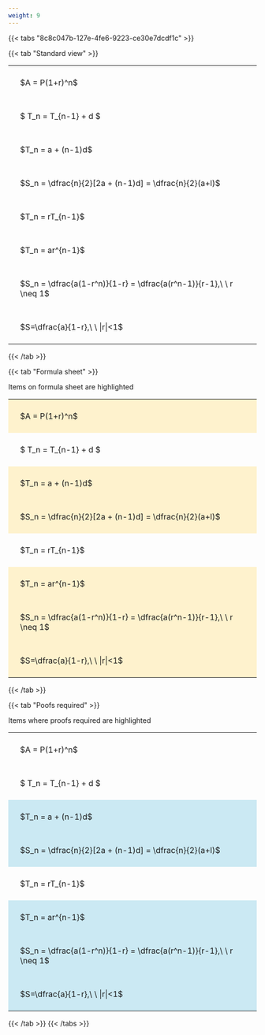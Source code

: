 ```yaml
---
weight: 9
---
```


{{< tabs "8c8c047b-127e-4fe6-9223-ce30e7dcdf1c" >}}

{{< tab "Standard view" >}}

<style type="text/css">
#T_b71d2 th.col_heading {
  text-align: left;
  font-size: 1em;
}
#T_b71d2 td {
  text-align: left;
  font-size: 1em;
  padding: 1.5em;
}
</style>
<table id="T_b71d2">
  <thead>
  </thead>
  <tbody>
    <tr>
      <td id="T_b71d2_row0_col0" class="data row0 col0" >$A = P(1+r)^n$</td>
    </tr>
    <tr>
      <td id="T_b71d2_row1_col0" class="data row1 col0" >$ T_n = T_{n-1} + d $</td>
    </tr>
    <tr>
      <td id="T_b71d2_row2_col0" class="data row2 col0" >$T_n = a + (n-1)d$</td>
    </tr>
    <tr>
      <td id="T_b71d2_row3_col0" class="data row3 col0" >$S_n = \dfrac{n}{2}[2a + (n-1)d] = \dfrac{n}{2}(a+l)$</td>
    </tr>
    <tr>
      <td id="T_b71d2_row4_col0" class="data row4 col0" >$T_n = rT_{n-1}$</td>
    </tr>
    <tr>
      <td id="T_b71d2_row5_col0" class="data row5 col0" >$T_n = ar^{n-1}$</td>
    </tr>
    <tr>
      <td id="T_b71d2_row6_col0" class="data row6 col0" >$S_n = \dfrac{a(1-r^n)}{1-r} = \dfrac{a(r^n-1)}{r-1},\ \  r \neq 1$</td>
    </tr>
    <tr>
      <td id="T_b71d2_row7_col0" class="data row7 col0" >$S=\dfrac{a}{1-r},\ \ |r|<1$</td>
    </tr>
  </tbody>
</table>
{{< /tab >}}

{{< tab "Formula sheet" >}}

Items on formula sheet are highlighted 
<br>
<style type="text/css">
#T_5977e th.col_heading {
  text-align: left;
  font-size: 1em;
}
#T_5977e td {
  text-align: left;
  font-size: 1em;
  padding: 1.5em;
}
#T_5977e_row0_col0, #T_5977e_row2_col0, #T_5977e_row3_col0, #T_5977e_row5_col0, #T_5977e_row6_col0, #T_5977e_row7_col0 {
  background-color: rgba(255,194,10, 0.2);
}
#T_5977e_row1_col0, #T_5977e_row4_col0 {
  background-color: rgba(0,0,0,0);
}
</style>
<table id="T_5977e">
  <thead>
  </thead>
  <tbody>
    <tr>
      <td id="T_5977e_row0_col0" class="data row0 col0" >$A = P(1+r)^n$</td>
    </tr>
    <tr>
      <td id="T_5977e_row1_col0" class="data row1 col0" >$ T_n = T_{n-1} + d $</td>
    </tr>
    <tr>
      <td id="T_5977e_row2_col0" class="data row2 col0" >$T_n = a + (n-1)d$</td>
    </tr>
    <tr>
      <td id="T_5977e_row3_col0" class="data row3 col0" >$S_n = \dfrac{n}{2}[2a + (n-1)d] = \dfrac{n}{2}(a+l)$</td>
    </tr>
    <tr>
      <td id="T_5977e_row4_col0" class="data row4 col0" >$T_n = rT_{n-1}$</td>
    </tr>
    <tr>
      <td id="T_5977e_row5_col0" class="data row5 col0" >$T_n = ar^{n-1}$</td>
    </tr>
    <tr>
      <td id="T_5977e_row6_col0" class="data row6 col0" >$S_n = \dfrac{a(1-r^n)}{1-r} = \dfrac{a(r^n-1)}{r-1},\ \  r \neq 1$</td>
    </tr>
    <tr>
      <td id="T_5977e_row7_col0" class="data row7 col0" >$S=\dfrac{a}{1-r},\ \ |r|<1$</td>
    </tr>
  </tbody>
</table>
{{< /tab >}}

{{< tab "Poofs required" >}}

Items where proofs required are highlighted 
<br>
<style type="text/css">
#T_6a2a6 th.col_heading {
  text-align: left;
  font-size: 1em;
}
#T_6a2a6 td {
  text-align: left;
  font-size: 1em;
  padding: 1.5em;
}
#T_6a2a6_row0_col0, #T_6a2a6_row1_col0, #T_6a2a6_row4_col0 {
  background-color: rgba(0,0,0,0);
}
#T_6a2a6_row2_col0, #T_6a2a6_row3_col0, #T_6a2a6_row5_col0, #T_6a2a6_row6_col0, #T_6a2a6_row7_col0 {
  background-color: rgba(0,150,200, 0.2);
}
</style>
<table id="T_6a2a6">
  <thead>
  </thead>
  <tbody>
    <tr>
      <td id="T_6a2a6_row0_col0" class="data row0 col0" >$A = P(1+r)^n$</td>
    </tr>
    <tr>
      <td id="T_6a2a6_row1_col0" class="data row1 col0" >$ T_n = T_{n-1} + d $</td>
    </tr>
    <tr>
      <td id="T_6a2a6_row2_col0" class="data row2 col0" >$T_n = a + (n-1)d$</td>
    </tr>
    <tr>
      <td id="T_6a2a6_row3_col0" class="data row3 col0" >$S_n = \dfrac{n}{2}[2a + (n-1)d] = \dfrac{n}{2}(a+l)$</td>
    </tr>
    <tr>
      <td id="T_6a2a6_row4_col0" class="data row4 col0" >$T_n = rT_{n-1}$</td>
    </tr>
    <tr>
      <td id="T_6a2a6_row5_col0" class="data row5 col0" >$T_n = ar^{n-1}$</td>
    </tr>
    <tr>
      <td id="T_6a2a6_row6_col0" class="data row6 col0" >$S_n = \dfrac{a(1-r^n)}{1-r} = \dfrac{a(r^n-1)}{r-1},\ \  r \neq 1$</td>
    </tr>
    <tr>
      <td id="T_6a2a6_row7_col0" class="data row7 col0" >$S=\dfrac{a}{1-r},\ \ |r|<1$</td>
    </tr>
  </tbody>
</table>
{{< /tab >}}
{{< /tabs >}}